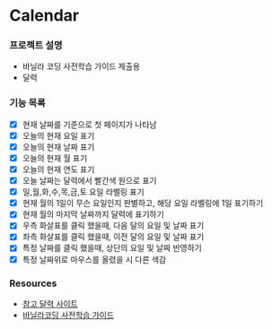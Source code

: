 # Calendar

### 프로젝트 설명

- 바닐라 코딩 사전학습 가이드 제출용
- 달력

### 기능 목록

- [x] 현재 날짜를 기준으로 첫 페이지가 나타남
- [x] 오늘의 현재 요일 표기
- [x] 오늘의 현재 날짜 표기
- [x] 오늘의 현재 월 표기
- [x] 오늘의 현재 연도 표기
- [x] 오늘 날짜는 달력에서 빨간색 원으로 표기
- [x] 일,월,화,수,목,금,토 요일 라벨링 표기
- [x] 현재 월의 1일이 무슨 요일인지 판별하고, 해당 요일 라벨링에 1일 표기하기
- [x] 현재 월의 마지막 날짜까지 달력에 표기하기
- [x] 우측 화살표를 클릭 했을때, 다음 달의 요일 및 날짜 표기
- [x] 좌측 화살표를 클릭 했을때, 이전 달의 요일 및 날짜 표기
- [x] 특정 날짜를 클릭 했을때, 상단의 요일 및 날짜 반영하기
- [x] 특정 날짜위로 마우스를 올렸을 시 다른 색감

### Resources

- [참고 달력 사이트](https://vanilla-coding-calendar.netlify.app/)
- [바닐라코딩 사전학습 가이드](https://book.vanillacoding.co/starter-kit/step-6/calendar)
